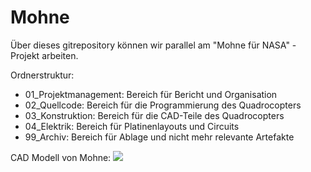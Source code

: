 # Mohne

Über dieses gitrepository können wir parallel am "Mohne für NASA" - Projekt arbeiten.

Ordnerstruktur:
- 01_Projektmanagement:  Bereich für Bericht und Organisation
- 02_Quellcode:          Bereich für die Programmierung des Quadrocopters
- 03_Konstruktion:       Bereich für die CAD-Teile des Quadrocopters 
- 04_Elektrik:     Bereich für Platinenlayouts und Circuits
- 99_Archiv:             Bereich für Ablage und nicht mehr relevante Artefakte

CAD Modell von Mohne:
![](https://github.com/gchrizZz/RTW/blob/master/03_Konstruktion/Exporte/Mohnekomplett1.JPG)
